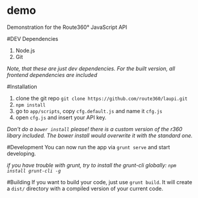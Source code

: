 demo
====

Demonstration for the Route360° JavaScript API

#DEV Dependencies
1. Node.js
2. Git

*Note, that these are just dev dependencies. For the built version, all frontend dependencies are included*

#Installation
1. clone the git repo `git clone https://github.com/route360/laupi.git`
2. `npm install`
3. go to `app/scripts`, copy `cfg.default.js` and name it `cfg.js`
4. open `cfg.js` and insert your API key.

*Don't do a `bower install` please! there is a custom version of the r360 libary included. The bower install would overwrite it with the standard one.*

#Development
You can now run the app via `grunt serve` and start developing.

*if you have trouble with grunt, try to install the grunt-cli globally: `npm install grunt-cli -g`*

#Building
If you want to build your code, just use `grunt build`. It will create a `dist/` directory with a compiled version of your current code.
